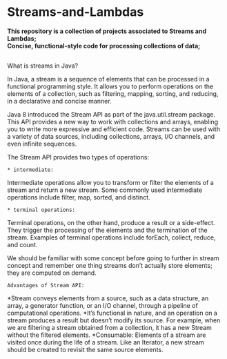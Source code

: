 # Streams-and-Lambdas
**This repository is a collection of projects associated to Streams and Lambdas;  
Concise, functional-style code for processing collections of data;**
##

What is streams in Java?

In Java, a stream is a sequence of elements that can be processed in a functional programming style. 
It allows you to perform operations on the elements of a collection, such as filtering, mapping, sorting, and reducing, 
in a declarative and concise manner.

Java 8 introduced the Stream API as part of the java.util.stream package. 
This API provides a new way to work with collections and arrays, enabling you to write more expressive and efficient code. 
Streams can be used with a variety of data sources, including collections, arrays, I/O channels, and even infinite sequences.

The Stream API provides two types of operations:

	* intermediate:
Intermediate operations allow you to transform or filter the elements of a stream and return a new stream. 
Some commonly used intermediate operations include filter, map, sorted, and distinct.

	* terminal operations: 
Terminal operations, on the other hand, produce a result or a side-effect. They trigger the processing of the elements and the 
termination of the stream. Examples of terminal operations include forEach, collect, reduce, and count.

We should be familiar with some concept before going to further in stream concept and remember one thing streams 
don’t actually store elements;  they are computed on demand.

	Advantages of Stream API:
*Stream conveys elements from a source, such as a data structure, an array, a generator function, or an I/O channel, through a 
pipeline of computational operations.
*It’s functional in nature, and an operation on a stream produces a result but doesn’t modify its source. For example, when we are 
filtering a stream obtained from a collection, it has a new Stream without the filtered elements.
*Consumable: Elements of a stream are visited once during the life of a stream. Like an Iterator, a new stream should be created 
to revisit the same source elements.







